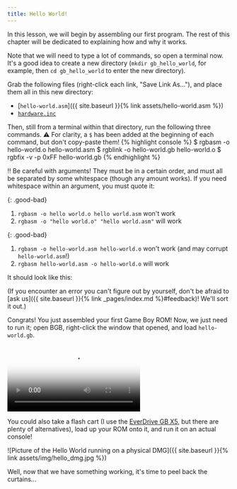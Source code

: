```yaml
---
title: Hello World!
---
```


<style>
	ol.good-bad {
		list-style-type: symbols(fixed "👍" "👎");
	}
</style>
In this lesson, we will begin by assembling our first program.
The rest of this chapter will be dedicated to explaining how and why it works.

Note that we will need to type a lot of commands, so open a terminal now.
It's a good idea to create a new directory (`mkdir gb_hello_world`, for example, then `cd gb_hello_world` to enter the new directory).

Grab the following files (right-click each link, "Save Link As..."), and place them all in this new directory:
- [`hello-world.asm`]({{ site.baseurl }}{% link assets/hello-world.asm %})
- [`hardware.inc`](https://raw.githubusercontent.com/gbdev/hardware.inc/v4.0/hardware.inc)

Then, still from a terminal within that directory, run the following three commands.
⚠️ For clarity, a `$` has been added at the beginning of each command, but don't copy-paste them!
{% highlight console %}
$ rgbasm -o hello-world.o hello-world.asm
$ rgblink -o hello-world.gb hello-world.o
$ rgbfix -v -p 0xFF hello-world.gb
{% endhighlight %}

‼️ Be careful with arguments! They must be in a certain order, and must all be separated by some whitespace (though any amount works). If you need whitespace within an argument, you must quote it:

{: .good-bad}
1. `rgbasm -o hello world.o hello world.asm` won't work
2. `rgbasm -o "hello world.o" "hello world.asm"` will work

{: .good-bad}
1. `rgbasm -o hello-world.asm hello-world.o` won't work (and may corrupt `hello-world.asm`!)
2. `rgbasm hello-world.asm -o hello-world.o` will work

It should look like this:
<script id="asciicast-xfWYirngXORWF2t2jPGWz9nXB" src="https://asciinema.celforyon.fr/a/xfWYirngXORWF2t2jPGWz9nXB.js" async></script>

(If you encounter an error you can't figure out by yourself, don't be afraid to [ask us]({{ site.baseurl }}{% link _pages/index.md %}#feedback)! We'll sort it out.)

Congrats!
You just assembled your first Game Boy ROM!
Now, we just need to run it; open BGB, right-click the window that opened, and load `hello-world.gb`.

<video controls poster="{{ site.baseurl }}{% link assets/vid/hello_world.poster.png %}">
	<source src="{{ site.baseurl }}{% link assets/vid/hello_world.webm %}" type="video/webm">
	<source src="{{ site.baseurl }}{% link assets/vid/hello_world.mp4 %}" type="video/mp4">

	<img src="{{ site.baseurl }}{% link assets/vid/hello_world.gif %}" alt="Video demonstration in BGB">
</video>

You could also take a flash cart (I use the [EverDrive GB X5](https://krikzz.com/store/home/47-everdrive-gb.html), but there are plenty of alternatives), load up your ROM onto it, and run it on an actual console!

![Picture of the Hello World running on a physical DMG]({{ site.baseurl }}{% link assets/img/hello_dmg.jpg %})

Well, now that we have something working, it's time to peel back the curtains...
